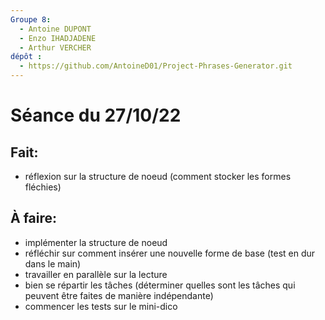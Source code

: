 ```yaml
---
Groupe 8:
  - Antoine DUPONT
  - Enzo IHADJADENE
  - Arthur VERCHER
dépôt :
  - https://github.com/AntoineD01/Project-Phrases-Generator.git
---
```


# Séance du 27/10/22

## Fait:
* réflexion sur la structure de noeud (comment stocker les formes fléchies)

## À faire:
* implémenter la structure de noeud
* réfléchir sur comment insérer une nouvelle forme de base (test en dur dans le main)
* travailler en parallèle sur la lecture 
* bien se répartir les tâches (déterminer quelles sont les tâches qui peuvent être faites de manière indépendante)
* commencer les tests sur le mini-dico
